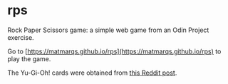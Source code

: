 # rps

Rock Paper Scissors game: a simple web game from an Odin Project exercise.

Go to [https://matmarqs.github.io/rps](https://matmarqs.github.io/rps) to play the game.

The Yu-Gi-Oh! cards were obtained from [this Reddit post](https://www.reddit.com/r/customyugioh/comments/1d26w68/ro_sham_bo/).
